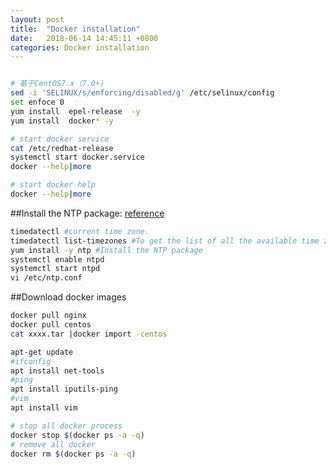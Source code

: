 ```yaml
---
layout: post
title:  "Docker installation"
date:   2018-06-14 14:45:11 +0800
categories: Docker installation
---
```





```bash

# 基于CentOS7.x（7.0+)
sed -i 'SELINUX/s/enforcing/disabled/g' /etc/selinux/config
set enfoce 0
yum install  epel-release  -y
yum install  docker* -y

```

```bash
# start docker service
cat /etc/redhat-release
systemctl start docker.service
docker --help|more
```

```bash
# start docker help
docker --help|more
```

##Install the NTP package:
[reference](https://www.certdepot.net/rhel7-set-ntp-service/)
```bash
timedatectl #current time zone.
timedatectl list-timezones #To get the list of all the available time zones
yum install -y ntp #Install the NTP package 
systemctl enable ntpd
systemctl start ntpd
vi /etc/ntp.conf 
```
##Download docker images
```bash
docker pull nginx
docker pull centos
cat xxxx.tar |docker import -centos
```

```bash
apt-get update  
#ifconfig  
apt install net-tools        
#ping 
apt install iputils-ping  
#vim
apt install vim
```



```bash
# stop all docker process
docker stop $(docker ps -a -q)
# remove all docker 
docker rm $(docker ps -a -q)
```

